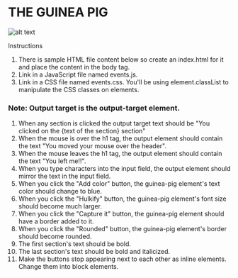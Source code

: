 # THE GUINEA PIG

![alt text](http://petguineapigcare.com/wp-content/uploads/2009/10/guinea-pig-1.jpg "Yep, it's a picture of a guinea pig")

Instructions

1. There is sample HTML file content below so create an index.html for it and place the content in the body tag.
2. Link in a JavaScript file named events.js.
3. Link in a CSS file named events.css. You'll be using element.classList to manipulate the CSS classes on elements.

### Note: Output target is the output-target element.

1. When any section is clicked the output target text should be "You clicked on the {text of the section} section"
2. When the mouse is over the h1 tag, the output element should contain the text "You moved your mouse over the header".
3. When the mouse leaves the h1 tag, the output element should contain the text "You left me!!".
4. When you type characters into the input field, the output element should mirror the text in the input field.
5. When you click the "Add color" button, the guinea-pig element's text color should change to blue.
6. When you click the "Hulkify" button, the guinea-pig element's font size should become much larger.
7. When you click the "Capture it" button, the guinea-pig element should have a border added to it.
8. When you click the "Rounded" button, the guinea-pig element's border should become rounded.
9. The first section's text should be bold.
10. The last section's text should be bold and italicized.
11. Make the buttons stop appearing next to each other as inline elements. Change them into block elements.

